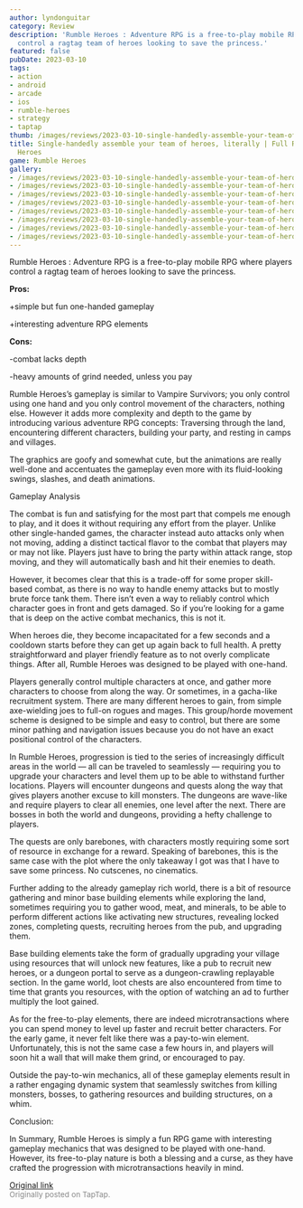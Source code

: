 ```yaml
---
author: lyndonguitar
category: Review
description: 'Rumble Heroes : Adventure RPG is a free-to-play mobile RPG where players
  control a ragtag team of heroes looking to save the princess.'
featured: false
pubDate: 2023-03-10
tags:
- action
- android
- arcade
- ios
- rumble-heroes
- strategy
- taptap
thumb: /images/reviews/2023-03-10-single-handedly-assemble-your-team-of-heroes-literally--full-review---rumble-heroes-0.avif
title: Single-handedly assemble your team of heroes, literally | Full Review - Rumble
  Heroes
game: Rumble Heroes
gallery:
- /images/reviews/2023-03-10-single-handedly-assemble-your-team-of-heroes-literally--full-review---rumble-heroes-0.avif
- /images/reviews/2023-03-10-single-handedly-assemble-your-team-of-heroes-literally--full-review---rumble-heroes-1.avif
- /images/reviews/2023-03-10-single-handedly-assemble-your-team-of-heroes-literally--full-review---rumble-heroes-2.avif
- /images/reviews/2023-03-10-single-handedly-assemble-your-team-of-heroes-literally--full-review---rumble-heroes-3.avif
- /images/reviews/2023-03-10-single-handedly-assemble-your-team-of-heroes-literally--full-review---rumble-heroes-4.avif
- /images/reviews/2023-03-10-single-handedly-assemble-your-team-of-heroes-literally--full-review---rumble-heroes-5.avif
- /images/reviews/2023-03-10-single-handedly-assemble-your-team-of-heroes-literally--full-review---rumble-heroes-6.avif
- /images/reviews/2023-03-10-single-handedly-assemble-your-team-of-heroes-literally--full-review---rumble-heroes-7.avif
---
```

Rumble Heroes : Adventure RPG is a free-to-play mobile RPG where players control a ragtag team of heroes looking to save the princess.


**Pros:**


+simple but fun one-handed gameplay

+interesting adventure RPG elements


**Cons:**


-combat lacks depth

-heavy amounts of grind needed, unless you pay

Rumble Heroes’s gameplay is similar to Vampire Survivors; you only control using one hand and you only control movement of the characters, nothing else. However it adds more complexity and depth to the game by introducing various adventure RPG concepts: Traversing through the land, encountering different characters, building your party, and resting in camps and villages.

The graphics are goofy and somewhat cute, but the animations are really well-done and accentuates the gameplay even more with its fluid-looking swings, slashes, and death animations.

Gameplay Analysis

The combat is fun and satisfying for the most part that compels me enough to play, and it does it without requiring any effort from the player. Unlike other single-handed games, the character instead auto attacks only when not moving, adding a distinct tactical flavor to the combat that players may or may not like.  Players just have to bring the party within attack range, stop moving, and they will automatically bash and hit their enemies to death.

However, it becomes clear that this is a trade-off for some proper skill-based combat, as there is no way to handle enemy attacks but to mostly brute force tank them. There isn’t even a way to reliably control which character goes in front and gets damaged. So if you’re looking for a game that is deep on the active combat mechanics, this is not it.

When heroes die, they become incapacitated for a few seconds and a cooldown starts before they can get up again back to full health. A pretty straightforward and player friendly feature as to not overly complicate things. After all, Rumble Heroes was designed to be played with one-hand.

Players generally control multiple characters at once, and gather more characters to choose from along the way. Or sometimes, in a gacha-like recruitment system. There are many different heroes to gain, from simple axe-wielding joes to full-on rogues and mages.  This group/horde movement scheme is designed to be simple and easy to control, but there are some minor pathing and navigation issues because you do not have an exact positional control of the characters.

In Rumble Heroes, progression is tied to the series of increasingly difficult areas in the world — all can be traveled to seamlessly — requiring you to upgrade your characters and level them up to be able to withstand further locations. Players will encounter dungeons and quests along the way that gives players another excuse to kill monsters. The dungeons are wave-like and require players to clear all enemies, one level after the next. There are bosses in both the world and dungeons, providing a hefty challenge to players.

The quests are only barebones, with characters mostly requiring some sort of resource in exchange for a reward. Speaking of barebones, this is the same case with the plot where the only takeaway I got was that I have to save some princess. No cutscenes, no cinematics.

Further adding to the already gameplay rich world, there is a bit of resource gathering and minor base building elements while exploring the land, sometimes requiring you to gather wood, meat, and minerals, to be able to perform different actions like activating new structures, revealing locked zones, completing quests, recruiting heroes from the pub, and upgrading them.

Base building elements take the form of gradually upgrading your village using resources that will unlock new features, like a pub to recruit new heroes, or a dungeon portal to serve as a dungeon-crawling replayable section.  In the game world, loot chests are also encountered from time to time that grants you resources, with the option of watching an ad to further multiply the loot gained.

As for the free-to-play elements, there are indeed microtransactions where you can spend money to level up faster and recruit better characters. For the early game, it never felt like there was a pay-to-win element. Unfortunately, this is not the same case a few hours in, and players will soon hit a wall that will make them grind, or encouraged to pay.

Outside the pay-to-win mechanics, all of these gameplay elements result in a rather engaging dynamic system that seamlessly switches from killing monsters, bosses, to gathering resources and building structures, on a whim.

Conclusion:

In Summary, Rumble Heroes is simply a fun RPG game with interesting gameplay mechanics that was designed to be played with one-hand. However, its free-to-play nature is both a blessing and a curse, as they have crafted the progression with microtransactions heavily in mind.

[Original link](https://www.taptap.io/post/4757983)<br><span style="font-size: 0.95em; color: #888;">Originally posted on TapTap.</span>